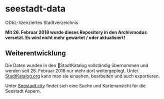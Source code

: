 # seestadt-data

ODbL-lizenziertes Stadtverzeichnis

**Mit 26. Februar 2018 wurde dieses Repository in den Archivmodus versetzt. Es wird nicht mehr gewartet / oder aktualisiert!**

## Weiterentwicklung

Die Daten wurden in den 📖StadtKatalog vollständig übernommen und werden seit 26. Februar 2018 nur mehr dort weitergeplegt. Unter [StadtKatalog.org](https://app.stadtkatalog.org/) kann man sie einsehen, bearbeiten und auch exportieren.

Unter [Seestadt.city](https://seestadt.city) findet sich eine Suche und Kartenansicht für die Seestadt Aspern.